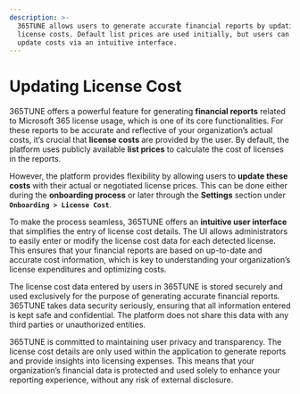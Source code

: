 ```yaml
---
description: >-
  365TUNE allows users to generate accurate financial reports by updating
  license costs. Default list prices are used initially, but users can easily
  update costs via an intuitive interface.
---
```


# Updating License Cost

365TUNE offers a powerful feature for generating **financial reports** related to Microsoft 365 license usage, which is one of its core functionalities. For these reports to be accurate and reflective of your organization’s actual costs, it’s crucial that **license costs** are provided by the user. By default, the platform uses publicly available **list prices** to calculate the cost of licenses in the reports.

However, the platform provides flexibility by allowing users to **update these costs** with their actual or negotiated license prices. This can be done either during the **onboarding process** or later through the **Settings** section under **`Onboarding > License Cost`**.

To make the process seamless, 365TUNE offers an **intuitive user interface** that simplifies the entry of license cost details. The UI allows administrators to easily enter or modify the license cost data for each detected license. This ensures that your financial reports are based on up-to-date and accurate cost information, which is key to understanding your organization’s license expenditures and optimizing costs.

The license cost data entered by users in 365TUNE is stored securely and used exclusively for the purpose of generating accurate financial reports. 365TUNE takes data security seriously, ensuring that all information entered is kept safe and confidential. The platform does not share this data with any third parties or unauthorized entities.

365TUNE is committed to maintaining user privacy and transparency. The license cost details are only used within the application to generate reports and provide insights into licensing expenses. This means that your organization’s financial data is protected and used solely to enhance your reporting experience, without any risk of external disclosure.
